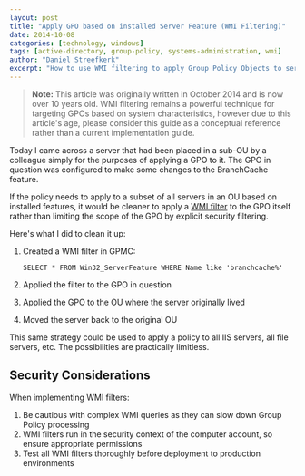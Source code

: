 ```yaml
---
layout: post
title: "Apply GPO based on installed Server Feature (WMI Filtering)"
date: 2014-10-08
categories: [technology, windows]
tags: [active-directory, group-policy, systems-administration, wmi]
author: "Daniel Streefkerk"
excerpt: "How to use WMI filtering to apply Group Policy Objects to servers based on installed features, improving GPO organization and targeting."
---
```


> **Note:** This article was originally written in October 2014 and is now over 10 years old. WMI filtering remains a powerful technique for targeting GPOs based on system characteristics, however due to this article's age, please consider this guide as a conceptual reference rather than a current implementation guide.

Today I came across a server that had been placed in a sub-OU by a colleague simply for the purposes of applying a GPO to it. The GPO in question was configured to make some changes to the BranchCache feature.

If the policy needs to apply to a subset of all servers in an OU based on installed features, it would be cleaner to apply a [WMI filter](https://learn.microsoft.com/en-us/previous-versions/windows/it-pro/windows-server-2012-r2-and-2012/jj717288(v=ws.11)) to the GPO itself rather than limiting the scope of the GPO by explicit security filtering.

Here's what I did to clean it up:

1. Created a WMI filter in GPMC:
   
   ```
   SELECT * FROM Win32_ServerFeature WHERE Name like 'branchcache%'
   ```
2. Applied the filter to the GPO in question
3. Applied the GPO to the OU where the server originally lived
4. Moved the server back to the original OU

This same strategy could be used to apply a policy to all IIS servers, all file servers, etc. The possibilities are practically limitless.

## Security Considerations

When implementing WMI filters:

1. Be cautious with complex WMI queries as they can slow down Group Policy processing
2. WMI filters run in the security context of the computer account, so ensure appropriate permissions
3. Test all WMI filters thoroughly before deployment to production environments